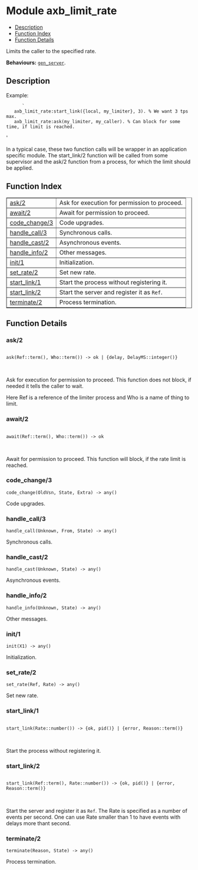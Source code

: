 

# Module axb_limit_rate #
* [Description](#description)
* [Function Index](#index)
* [Function Details](#functions)

Limits the caller to the specified rate.

__Behaviours:__ [`gen_server`](gen_server.md).

<a name="description"></a>

## Description ##
Example:

```
      `
   axb_limit_rate:start_link({local, my_limiter}, 3). % We want 3 tps max.
   axb_limit_rate:ask(my_limiter, my_caller). % Can block for some time, if limit is reached.
```

'

In a typical case, these two function calls will be wrapper in
an application specific module. The start_link/2 function will
be called from some supervisor and the ask/2 function from a
process, for which the limit should be applied.
<a name="index"></a>

## Function Index ##


<table width="100%" border="1" cellspacing="0" cellpadding="2" summary="function index"><tr><td valign="top"><a href="#ask-2">ask/2</a></td><td>
Ask for execution for permission to proceed.</td></tr><tr><td valign="top"><a href="#await-2">await/2</a></td><td>
Await for permission to proceed.</td></tr><tr><td valign="top"><a href="#code_change-3">code_change/3</a></td><td>
Code upgrades.</td></tr><tr><td valign="top"><a href="#handle_call-3">handle_call/3</a></td><td>
Synchronous calls.</td></tr><tr><td valign="top"><a href="#handle_cast-2">handle_cast/2</a></td><td>
Asynchronous events.</td></tr><tr><td valign="top"><a href="#handle_info-2">handle_info/2</a></td><td>
Other messages.</td></tr><tr><td valign="top"><a href="#init-1">init/1</a></td><td>
Initialization.</td></tr><tr><td valign="top"><a href="#set_rate-2">set_rate/2</a></td><td>
Set new rate.</td></tr><tr><td valign="top"><a href="#start_link-1">start_link/1</a></td><td>
Start the process without registering it.</td></tr><tr><td valign="top"><a href="#start_link-2">start_link/2</a></td><td>
Start the server and register it as <code>Ref</code>.</td></tr><tr><td valign="top"><a href="#terminate-2">terminate/2</a></td><td>
Process termination.</td></tr></table>


<a name="functions"></a>

## Function Details ##

<a name="ask-2"></a>

### ask/2 ###

<pre><code>
ask(Ref::term(), Who::term()) -&gt; ok | {delay, DelayMS::integer()}
</code></pre>
<br />

Ask for execution for permission to proceed.
This function does not block, if needed
it tells the caller to wait.

Here Ref is a reference of the limiter process
and Who is a name of thing to limit.

<a name="await-2"></a>

### await/2 ###

<pre><code>
await(Ref::term(), Who::term()) -&gt; ok
</code></pre>
<br />

Await for permission to proceed.
This function will block, if the rate limit is reached.

<a name="code_change-3"></a>

### code_change/3 ###

`code_change(OldVsn, State, Extra) -> any()`

Code upgrades.

<a name="handle_call-3"></a>

### handle_call/3 ###

`handle_call(Unknown, From, State) -> any()`

Synchronous calls.

<a name="handle_cast-2"></a>

### handle_cast/2 ###

`handle_cast(Unknown, State) -> any()`

Asynchronous events.

<a name="handle_info-2"></a>

### handle_info/2 ###

`handle_info(Unknown, State) -> any()`

Other messages.

<a name="init-1"></a>

### init/1 ###

`init(X1) -> any()`

Initialization.

<a name="set_rate-2"></a>

### set_rate/2 ###

`set_rate(Ref, Rate) -> any()`

Set new rate.

<a name="start_link-1"></a>

### start_link/1 ###

<pre><code>
start_link(Rate::number()) -&gt; {ok, pid()} | {error, Reason::term()}
</code></pre>
<br />

Start the process without registering it.

<a name="start_link-2"></a>

### start_link/2 ###

<pre><code>
start_link(Ref::term(), Rate::number()) -&gt; {ok, pid()} | {error, Reason::term()}
</code></pre>
<br />

Start the server and register it as `Ref`.
The Rate is specified as a number of events per second.
One can use Rate smaller than 1 to have events with delays more thant second.

<a name="terminate-2"></a>

### terminate/2 ###

`terminate(Reason, State) -> any()`

Process termination.


